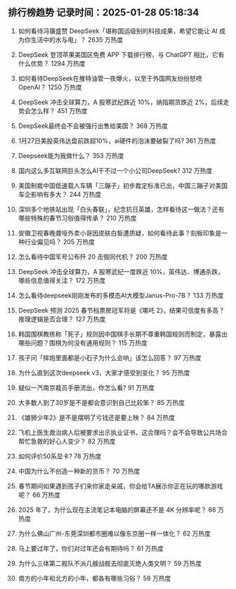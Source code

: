 
## 排行榜趋势 记录时间：2025-01-28 05:18:34
  
  1. 如何看待冯骥盛赞 DeepSeek「堪称国运级别的科技成果，希望它能让 AI 成为你生活中的水与电」？ 2635 万热度
    
  2. DeepSeek 登顶苹果美国区免费 APP 下载排行榜，与 ChatGPT 相比，它有什么优势？ 1294 万热度
    
  3. 如何看待DeepSeek在推特油管一夜爆火，以至于外国网友纷纷怒喷OpenAI？ 1250 万热度
    
  4. DeepSeek 冲击全球算力，A 股寒武纪跌近 10%，纳指期货跌近 2%，后续走势会怎么样？ 451 万热度
    
  5. DeepSeek最终会不会被强行出售给美国？ 368 万热度
    
  6. 1月27日美股英伟达盘前跌超10%，ai硬件的泡沫要破裂了吗? 361 万热度
    
  7. Deepseek能为我做什么？ 353 万热度
    
  8. 国内这么多互联网巨头怎么AI干不过一个小公司DeepSeek? 312 万热度
    
  9. 美国制裁中国低速载人车辆「三蹦子」初步裁定标准已出，中国三蹦子对美国车企影响有多大？ 244 万热度
    
  10. 深圳多个地铁站出现「白头春联」，纪念抗日英雄，怎样看待这一做法？还有哪些特殊的春节习俗值得传承？ 210 万热度
    
  11. 安徽卫视春晚聋哑外卖小哥因皮肤白皙遭质疑，如何看待此事？刻板印象是一种行业偏见吗？ 205 万热度
    
  12. 怎么看待中国军号公布歼 20 击毁同代机？ 200 万热度
    
  13. DeepSeek 冲击全球算力，A 股寒武纪一度跌近 10%，英伟达、博通杀跌，哪些信息值得关注？ 172 万热度
    
  14. 怎么看待deepseek刚刚发布的多模态AI大模型Janus-Pro-7B？ 133 万热度
    
  15. DeepSeek 预测 2025 春节档票房冠军将是《哪吒 2》，结果可信度有多高？推理逻辑是否合理？ 127 万热度
    
  16. 韩国围棋教练称「死子」规则因中国棋手长期不尊重韩国规则而制定，暴露出哪些问题？围棋为何没有通用规则？ 115 万热度
    
  17. 孩子问「摔炮里面都是小石子为什么会响」该怎么回答？ 97 万热度
    
  18. 为什么直到这次deepseek v3，大家才感受到变化？ 95 万热度
    
  19. 疑似一汽南京裁员手册流出，你怎么看? 91 万热度
    
  20. 大多数人到了30岁是不是都会意识到自己比较笨？ 85 万热度
    
  21. 《雄狮少年2》是不是摆明了亏钱还是要上映？ 84 万热度
    
  22. 飞机上医生救治病人后被要求出示执业证书，这合理吗？会不会导致公共场合帮忙急救的好心人变少？ 82 万热度
    
  23. 如何评价50系显卡? 78 万热度
    
  24. 中国为什么不创造一种新的货币？ 70 万热度
    
  25. 春节期间如果遇到孩子们来你家走亲戚，你会给TA展示你正在玩的哪款游戏呢？ 66 万热度
    
  26. 2025 年了，为什么现在主流笔记本电脑的屏幕还不是 4K 分辨率呢？ 66 万热度
    
  27. 为什么佛山广州-东莞深圳都市圈难以像东京圈一样一体化？ 62 万热度
    
  28. 马上要过年了，你们对过年还会有期待吗？ 61 万热度
    
  29. 为什么三体第二舰队不派几艘战舰去彻底灭绝人类文明？ 59 万热度
    
  30. 南方的小年和北方的小年，都各有哪些习俗？ 59 万热度
    